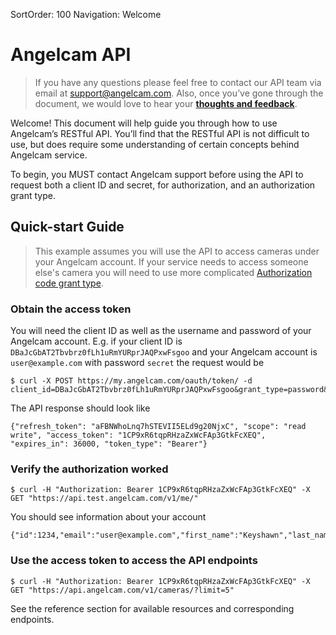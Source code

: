 SortOrder: 100
Navigation: Welcome

# Angelcam API

> If you have any questions please feel free to contact our API team via email at
> support@angelcam.com. Also, once you’ve gone through the document, we would love
> to hear your **[thoughts and feedback](https://goo.gl/forms/Gm2t7jxncfrTV4GG2)**.

Welcome! This document will help guide you through how to use Angelcam’s RESTful API. You’ll find that the
RESTful API is not difficult to use, but does require some understanding of certain concepts behind
Angelcam service.

To begin, you MUST contact Angelcam support before using the API to request both a client ID and secret, for
authorization, and an authorization grant type.

## Quick-start Guide

> This example assumes you will use the API to access cameras under your Angelcam account. If your service
> needs to access someone else's camera you will need to use more complicated
> [Authorization code grant type](authentication).

### Obtain the access token

You will need the client ID as well as the username and password of your Angelcam account. E.g. if your
client ID is `DBaJcGbAT2Tbvbrz0fLh1uRmYURprJAQPxwFsgoo` and your Angelcam account is `user@example.com` with
password `secret` the request would be

    $ curl -X POST https://my.angelcam.com/oauth/token/ -d client_id=DBaJcGbAT2Tbvbrz0fLh1uRmYURprJAQPxwFsgoo&grant_type=password&username=user%40example.com&password=secret

The API response should look like

    {"refresh_token": "aFBNWhoLnq7hSTEVII5ELd9g20NjxC", "scope": "read write", "access_token": "1CP9xR6tqpRHzaZxWcFAp3GtkFcXEQ", "expires_in": 36000, "token_type": "Bearer"}

### Verify the authorization worked

    $ curl -H "Authorization: Bearer 1CP9xR6tqpRHzaZxWcFAp3GtkFcXEQ" -X GET "https://api.test.angelcam.com/v1/me/"

You should see information about your account

    {"id":1234,"email":"user@example.com","first_name":"Keyshawn","last_name":"Jacobs","phone":"+1608494652"}

### Use the access token to access the API endpoints

    $ curl -H "Authorization: Bearer 1CP9xR6tqpRHzaZxWcFAp3GtkFcXEQ" -X GET "https://api.angelcam.com/v1/cameras/?limit=5"

See the reference section for available resources and corresponding endpoints.
